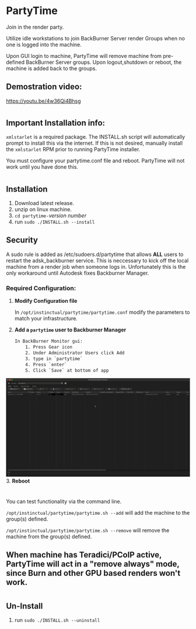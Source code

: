 # PartyTime

Join in the render party.

Utilize idle workstations to join BackBurner Server render Groups when no one is logged into the machine.

Upon GUI login to machine, PartyTime will remove machine from pre-defined BackBurner Server groups.
Upon logout,shutdown or reboot, the machine is added back to the groups.

## Demostration video:
https://youtu.be/4w36Qi4Bhsg
#
## Important Installation info:
`xmlstarlet` is a required package.  The INSTALL.sh script will automatically prompt to install this via the internet.  If this is not desired, manually install the `xmlstarlet` RPM prior to running PartyTime installer.

You must configure your partytime.conf file and reboot. PartyTime will not work until you have done this.  
# 

## Installation

1. Download latest release.
2. unzip on linux machine.
3.  `cd partytime-`*version number*
4. run `sudo ./INSTALL.sh --install`

## Security
A sudo rule is added as /etc/sudoers.d/partytime that allows **ALL** users to restart the adsk_backburner service.  This is neccessary to kick off the local machine from a render job when someone logs in.  Unfortunately this is the only workaround until Autodesk fixes Backburner Manager.

### **Required Configuration:**

1.  **Modify Configuration file**

	In `/opt/instinctual/partytime/partytime.conf` modify the parameters to match your infrastructure.

2.  **Add a `partytime` user to Backburner Manager**

		In BackBurner Monitor gui:
			1. Press Gear icon
			2. Under Administrator Users click Add
			3. type in `partytime`
			4. Press `enter`
			5. Click `Save` at bottom of app
![Backburner AddUser gif](https://github.com/instinctual/partytime/blob/3a3d93d6c8312fb857224a0cc9ebd336278c1ff0/adduser.gif)
3. **Reboot**
#
You can test functionality via the command line.

`/opt/instinctual/partytime/partytime.sh --add` will add the machine to the group(s) defined.

`/opt/instinctual/partytime/partytime.sh --remove` will remove the machine from the group(s) defined.
## When machine has Teradici/PCoIP active, PartyTime will act in a "remove always" mode, since Burn and other GPU based renders won't work.
#
## Un-Install
1. run `sudo ./INSTALL.sh --uninstall`
